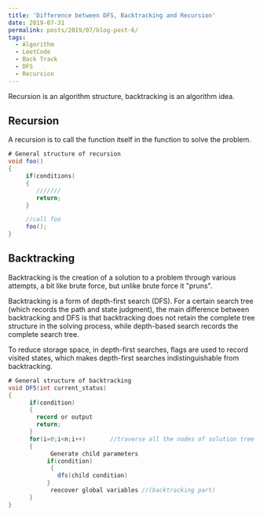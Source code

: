 ```yaml
---
title: 'Difference between DFS, Backtracking and Recursion'
date: 2019-07-31
permalink: posts/2019/07/blog-post-6/
tags:
  - Algorithm
  - LeetCode
  - Back Track
  - DFS
  - Recursion
---
```


Recursion is an algorithm structure, backtracking is an algorithm idea.

## Recursion

A recursion is to call the function itself in the function to solve the problem.

```java
# General structure of recursion
void foo()  
{  
     if(conditions)  
     {  
        ///////  
        return;  
     }  

     //call foo 
     foo();  
}  
```

## Backtracking

Backtracking is the creation of a solution to a problem through various attempts, a bit like brute force, but unlike brute force it "pruns".

Backtracking is a form of depth-first search (DFS). For a certain search tree (which records the path and state judgment), the main difference between backtracking and DFS is that backtracking does not retain the complete tree structure in the solving process, while depth-based search records the complete search tree.

To reduce storage space, in depth-first searches, flags are used to record visited states, which makes depth-first searches indistinguishable from backtracking.

```java
# General structure of backtracking
void DFS(int current_status)  
{  
      if(condition)  
      {  
        record or output  
        return;  
      }  
      for(i=0;i<n;i++)       //traverse all the nodes of solution tree  
      {  
            Generate child parameters
           if(condition)  
            {  
              dfs(child condition)  
           }  
            reocover global variables //(backtracking part) 
      }  
}  
```

